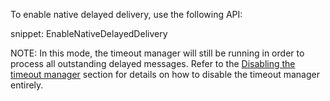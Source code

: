 To enable native delayed delivery, use the following API:

snippet: EnableNativeDelayedDelivery

NOTE: In this mode, the timeout manager will still be running in order to process all outstanding delayed messages. Refer to the [Disabling the timeout manager](/transports/sql/native-delayed-delivery.md#backwards-compatibility-disabling-the-timeout-manager) section for details on how to disable the timeout manager entirely.